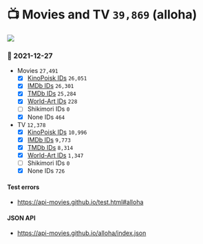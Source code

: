 # :tv: Movies and TV `39,869` (alloha)

<a href="https://API-Movies.github.io"><img src="https://API-Movies.github.io/banner.png?cache"></a>

### :date: 2021-12-27
- Movies `27,491`
  - [x] <a href="https://API-Movies.github.io/alloha/movie_kinopoisk_ids.json">KinoPoisk IDs</a> `26,051`
  - [x] <a href="https://API-Movies.github.io/alloha/movie_imdb_ids.json">IMDb IDs</a> `26,301`
  - [x] <a href="https://API-Movies.github.io/alloha/movie_tmdb_ids.json">TMDb IDs</a> `25,284`
  - [x] <a href="https://API-Movies.github.io/alloha/movie_world_art_ids.json">World-Art IDs</a> `228`
  - [ ] Shikimori IDs `0`
  - [x] None IDs `464`
- TV `12,378`
  - [x] <a href="https://API-Movies.github.io/alloha/tv_kinopoisk_ids.json">KinoPoisk IDs</a> `10,996`
  - [x] <a href="https://API-Movies.github.io/alloha/tv_imdb_ids.json">IMDb IDs</a> `9,773`
  - [x] <a href="https://API-Movies.github.io/alloha/tv_tmdb_ids.json">TMDb IDs</a> `8,314`
  - [x] <a href="https://API-Movies.github.io/alloha/tv_world_art_ids.json">World-Art IDs</a> `1,347`
  - [ ] Shikimori IDs `0`
  - [x] None IDs `726`
#### Test errors
- <a href='https://api-movies.github.io/test.html#alloha'>https://api-movies.github.io/test.html#alloha</a>
#### JSON API
- <a href='https://api-movies.github.io/alloha/index.json'>https://api-movies.github.io/alloha/index.json</a>
